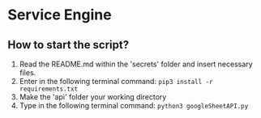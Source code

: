 # Service Engine

## How to start the script?
1. Read the README.md within the 'secrets' folder and insert necessary files.
2. Enter in the following terminal command: `pip3 install -r requirements.txt`
3. Make the 'api' folder your working directory
4. Type in the following terminal command: `python3 googleSheetAPI.py`
